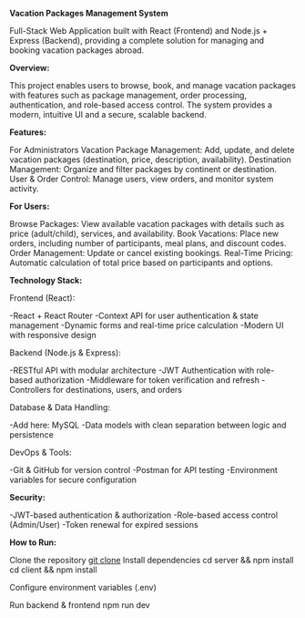 **Vacation Packages Management System**

Full-Stack Web Application built with React (Frontend) and Node.js + Express (Backend),
providing a complete solution for managing and booking vacation packages abroad.

**Overview:**

This project enables users to browse, book, and manage vacation packages with features such as package management, order processing, authentication, and role-based access control. The system provides a modern, intuitive UI and a secure, scalable backend.

**Features:**

For Administrators
Vacation Package Management: Add, update, and delete vacation packages (destination, price, description, availability).
Destination Management: Organize and filter packages by continent or destination.
User & Order Control: Manage users, view orders, and monitor system activity.

**For Users:**

Browse Packages: View available vacation packages with details such as price (adult/child), services, and availability.
Book Vacations: Place new orders, including number of participants, meal plans, and discount codes.
Order Management: Update or cancel existing bookings.
Real-Time Pricing: Automatic calculation of total price based on participants and options.

**Technology Stack:**

Frontend (React):

-React + React Router
-Context API for user authentication & state management
-Dynamic forms and real-time price calculation
-Modern UI with responsive design

Backend (Node.js & Express):

-RESTful API with modular architecture
-JWT Authentication with role-based authorization
-Middleware for token verification and refresh
-Controllers for destinations, users, and orders

Database & Data Handling:

-Add here: MySQL 
-Data models with clean separation between logic and persistence

DevOps & Tools:

-Git & GitHub for version control
-Postman for API testing
-Environment variables for secure configuration

**Security:**

-JWT-based authentication & authorization
-Role-based access control (Admin/User)
-Token renewal for expired sessions

**How to Run:**

Clone the repository
[git clone](https://github.com/avigail-levy/Airganization-project)
Install dependencies
cd server && npm install
cd client && npm install

Configure environment variables (.env)

Run backend & frontend
npm run dev
